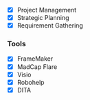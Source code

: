 -  [x] Project Management
-  [x] Strategic Planning
-  [x] Requirement Gathering

### Tools
-  [x] FrameMaker
-  [x] MadCap Flare
-  [x] Visio
-  [x] Robohelp
-  [x] DITA